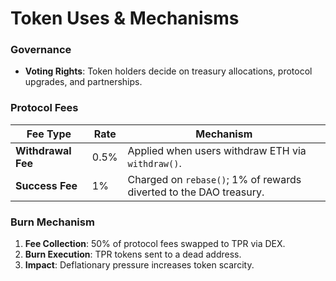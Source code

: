 # Token Uses & Mechanisms  

### Governance  

- **Voting Rights**: Token holders decide on treasury allocations, protocol upgrades, and partnerships.  

### Protocol Fees  
| **Fee Type**       | **Rate** | **Mechanism**                                                                 |
|--------------------|----------|-------------------------------------------------------------------------------|
| **Withdrawal Fee** | 0.5%     | Applied when users withdraw ETH via `withdraw()`.                             |
| **Success Fee**    | 1%       | Charged on `rebase()`; 1% of rewards diverted to the DAO treasury.            |

### Burn Mechanism  

1. **Fee Collection**: 50% of protocol fees swapped to TPR via DEX.  
2. **Burn Execution**: TPR tokens sent to a dead address.  
3. **Impact**: Deflationary pressure increases token scarcity.  